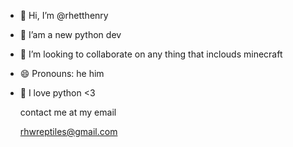 - 👋 Hi, I’m @rhetthenry
- 🌱 I’am a new python dev
- 💞️ I’m looking to collaborate on any thing that inclouds minecraft
- 😄 Pronouns: he him
- 🐍 I love python <3

  contact me at my email

  rhwreptiles@gmail.com

<!---
rhetthenry/rhetthenry is a ✨ special ✨ repository because its `README.md` (this file) appears on your GitHub profile.
You can click the Preview link to take a look at your changes.
--->
